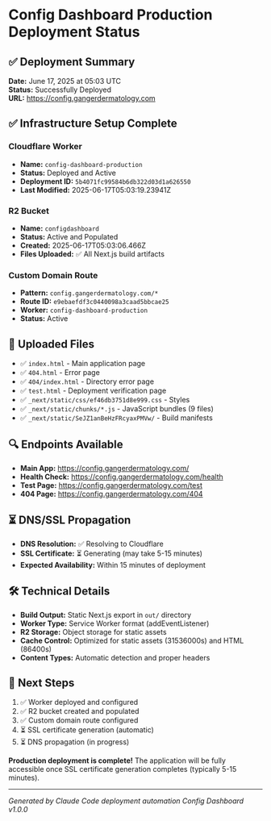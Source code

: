 # Config Dashboard Production Deployment Status

## ✅ Deployment Summary
**Date:** June 17, 2025 at 05:03 UTC  
**Status:** Successfully Deployed  
**URL:** https://config.gangerdermatology.com

## ✅ Infrastructure Setup Complete

### Cloudflare Worker
- **Name:** `config-dashboard-production`
- **Status:** Deployed and Active
- **Deployment ID:** `5b4071fc99584b6db322d03d1a626550`
- **Last Modified:** 2025-06-17T05:03:19.23941Z

### R2 Bucket
- **Name:** `configdashboard`
- **Status:** Active and Populated
- **Created:** 2025-06-17T05:03:06.466Z
- **Files Uploaded:** ✅ All Next.js build artifacts

### Custom Domain Route
- **Pattern:** `config.gangerdermatology.com/*`
- **Route ID:** `e9ebaefdf3c0440098a3caad5bbcae25`
- **Worker:** `config-dashboard-production`
- **Status:** Active

## 📁 Uploaded Files
- ✅ `index.html` - Main application page
- ✅ `404.html` - Error page
- ✅ `404/index.html` - Directory error page
- ✅ `test.html` - Deployment verification page
- ✅ `_next/static/css/ef46db3751d8e999.css` - Styles
- ✅ `_next/static/chunks/*.js` - JavaScript bundles (9 files)
- ✅ `_next/static/SeJZ1anBeHzFRcyaxPMVw/` - Build manifests

## 🔍 Endpoints Available
- **Main App:** https://config.gangerdermatology.com/
- **Health Check:** https://config.gangerdermatology.com/health
- **Test Page:** https://config.gangerdermatology.com/test
- **404 Page:** https://config.gangerdermatology.com/404

## ⏳ DNS/SSL Propagation
- **DNS Resolution:** ✅ Resolving to Cloudflare
- **SSL Certificate:** ⏳ Generating (may take 5-15 minutes)
- **Expected Availability:** Within 15 minutes of deployment

## 🛠️ Technical Details
- **Build Output:** Static Next.js export in `out/` directory
- **Worker Type:** Service Worker format (addEventListener)
- **R2 Storage:** Object storage for static assets
- **Cache Control:** Optimized for static assets (31536000s) and HTML (86400s)
- **Content Types:** Automatic detection and proper headers

## 📝 Next Steps
1. ✅ Worker deployed and configured
2. ✅ R2 bucket created and populated  
3. ✅ Custom domain route configured
4. ⏳ SSL certificate generation (automatic)
5. ⏳ DNS propagation (in progress)

**Production deployment is complete!** The application will be fully accessible once SSL certificate generation completes (typically 5-15 minutes).

---
*Generated by Claude Code deployment automation*
*Config Dashboard v1.0.0*